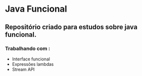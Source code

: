 # Java Funcional

## Repositório criado para estudos sobre java funcional.

### Trabalhando com :
* Interface funcional
* Expressões lambdas
* Stream API
